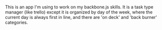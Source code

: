 This is an app I'm using to work on my backbone.js skills. It is a task type manager (like trello) except it is organized by day of the week, where the current day is always first in line, and there are 'on deck' and 'back burner' categories. 